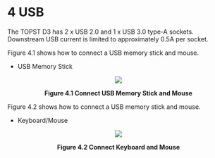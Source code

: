 <h1>
 4 USB
</h1>

The TOPST D3 has 2 x USB 2.0 and 1 x USB 3.0 type-A sockets. Downstream USB current is limited to approximately 0.5A per socket.  


Figure 4.1 shows how to connect a USB memory stick and mouse.  
- USB Memory Stick
<p align="center"><img src="https://github.com/Topst-Dev/Documentation/assets/161264431/24cad78d-f627-4a6a-807d-764207cc5d8b"></p>  
<p align="center"><strong>Figure 4.1 Connect USB Memory Stick and Mouse</strong></p>

Figure 4.2 shows how to connect a USB memory stick and mouse.
- Keyboard/Mouse
<p align="center"><img src="https://github.com/Topst-Dev/Documentation/assets/161264431/9ebb272a-5aaf-4674-b4d4-9d2696dd0eb4"></p>
<p align="center"><strong>Figure 4.2 Connect Keyboard and Mouse</strong>
